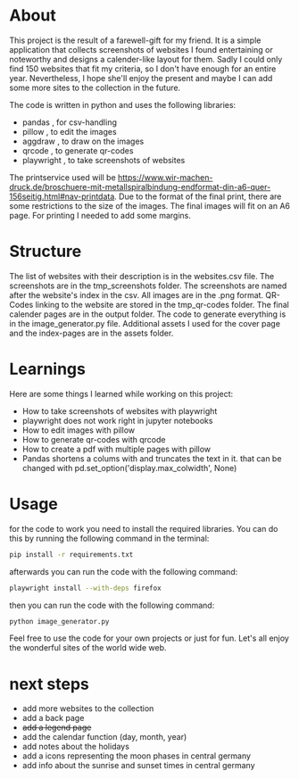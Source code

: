 # About
This project is the result of a farewell-gift for my friend. It is a simple application that collects screenshots of websites I found entertaining or noteworthy and designs a calender-like layout for them. Sadly I could only find 150 websites that fit my criteria, so I don't have enough for an entire year. Nevertheless, I hope she'll enjoy the present and maybe I can add some more sites to the collection in the future.

The code is written in python and uses the following libraries:
- pandas , for csv-handling
- pillow , to edit the images
- aggdraw , to draw on the images
- qrcode , to generate qr-codes
- playwright , to take screenshots of websites

The printservice used will be https://www.wir-machen-druck.de/broschuere-mit-metallspiralbindung-endformat-din-a6-quer-156seitig.html#nav-printdata. Due to the format of the final print, there are some restrictions to the size of the images. The final images will fit on an A6 page. For printing I needed to add some margins.

# Structure
The list of websites with their description is in the websites.csv file. The screenshots are in the tmp_screenshots folder. The screenshots are named after the website's index in the csv. All images are in the .png format.
QR-Codes linking to the website are stored in the tmp_qr-codes folder.
The final calender pages are in the output folder.
The code to generate everything is in the image_generator.py file.
Additional assets I used for the cover page and the index-pages are in the assets folder.

# Learnings
Here are some things I learned while working on this project:
- How to take screenshots of websites with playwright
- playwright does not work right in jupyter notebooks
- How to edit images with pillow
- How to generate qr-codes with qrcode
- How to create a pdf with multiple pages with pillow
- Pandas shortens a colums with and truncates the text in it. that can be changed with pd.set_option('display.max_colwidth', None)

# Usage
for the code to work you need to install the required libraries. You can do this by running the following command in the terminal:
```bash
pip install -r requirements.txt
```
afterwards you can run the code with the following command:
```bash
playwright install --with-deps firefox
```

then you can run the code with the following command:
```bash
python image_generator.py
```
Feel free to use the code for your own projects or just for fun. Let's all enjoy the wonderful sites of the world wide web.

# next steps
- add more websites to the collection
- add a back page
- ~~add a legend page~~
- add the calendar function (day, month, year)
- add notes about the holidays
- add a icons representing the moon phases in central germany
- add info about the sunrise and sunset times in central germany
